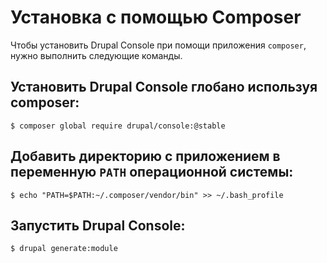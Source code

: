 # Установка с помощью Composer

Чтобы установить Drupal Console при помощи приложения `composer`, нужно выполнить следующие команды.

## Установить Drupal Console глобано используя composer:
```
$ composer global require drupal/console:@stable
```

## Добавить директорию с приложением в переменную `PATH` операционной системы:
```
$ echo "PATH=$PATH:~/.composer/vendor/bin" >> ~/.bash_profile
```

## Запустить Drupal Console:
```
$ drupal generate:module
```
